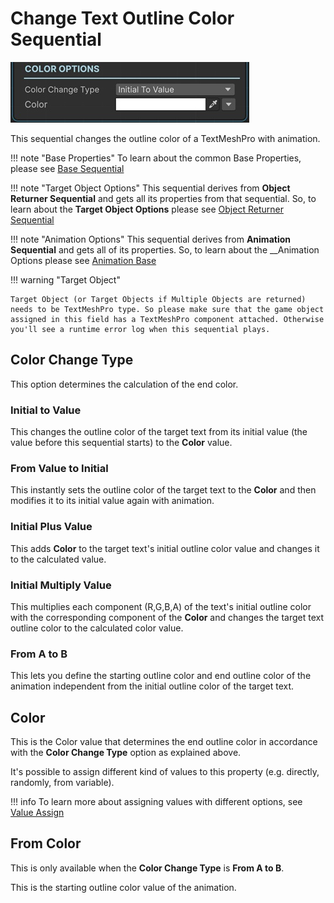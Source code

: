 # Change Text Outline Color Sequential

![Change Text Outline Color](../../img/sequential_textoutlinecolor.jpg)

This sequential changes the outline color of a TextMeshPro with animation.


!!! note "Base Properties"
    To learn about the common Base Properties, please see [Base Sequential](../sequential_base.md)

!!! note "Target Object Options"
    This sequential derives from __Object Returner Sequential__ and gets all its properties from that sequential. So, to learn about the __Target Object Options__ please see [Object Returner Sequential](../sequentialobjectreturner/index.md)

!!! note "Animation Options"
    This sequential derives from __Animation Sequential__ and gets all of its properties. So, to learn about the __Animation Options please see [Animation Base](index.md)

!!! warning "Target Object"
 
    Target Object (or Target Objects if Multiple Objects are returned) needs to be TextMeshPro type. So please make sure that the game object assigned in this field has a TextMeshPro component attached. Otherwise you'll see a runtime error log when this sequential plays.

## Color Change Type

This option determines the calculation of the end color.

### Initial to Value

This changes the outline color of the target text from its initial value (the value before this sequential starts) to the __Color__ value.


### From Value to Initial

This instantly sets the outline color of the target text to the __Color__ and then modifies it to its initial value again with animation.

### Initial Plus Value

This adds __Color__ to the target text's initial outline color value and changes it to the calculated value.
 

### Initial Multiply Value

This multiplies each component (R,G,B,A) of the text's initial outline color with the corresponding component of the __Color__ and changes the target text outline color to the calculated color value.

### From A to B

This lets you define the starting outline color and end outline color of the animation independent from the initial outline color of the target text.


## Color

This is the Color value that determines the end outline color in accordance with the __Color Change Type__ option as explained above.

It's possible to assign different kind of values to this property (e.g. directly, randomly, from variable).


!!! info
    To learn more about assigning values with different options, see [Value Assign](../../valueassign.md)



## From Color

This is only available when the __Color Change Type__ is __From A to B__.

This is the starting outline color value of the animation.
